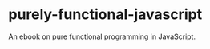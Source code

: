 purely-functional-javascript
============================

An ebook on pure functional programming in JavaScript.

